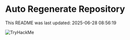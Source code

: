 # Auto Regenerate Repository

This README was last updated: 2025-06-28 08:56:19

 ![TryHackMe](https://tryhackme.com/badge/533634)